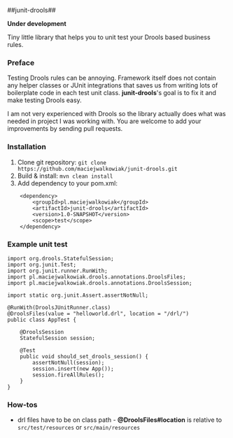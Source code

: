 ##junit-drools##

**Under development**

Tiny little library that helps you to unit test your Drools based business rules.


### Preface ###

Testing Drools rules can be annoying. Framework itself does not contain any helper classes or JUnit integrations that saves us from writing lots of boilerplate code in each test unit class. **junit-drools**'s goal is to fix it and make testing Drools easy.

I am not very experienced with Drools so the library actually does what was needed in project I was working with. You are welcome to add your improvements by sending pull requests.

### Installation ###

1. Clone git repository: `git clone https://github.com/maciejwalkowiak/junit-drools.git`
2. Build & install: `mvn clean install`
3. Add dependency to your pom.xml:
        
```
    <dependency>
        <groupId>pl.maciejwalkowiak</groupId>
        <artifactId>junit-drools</artifactId>
        <version>1.0-SNAPSHOT</version>
        <scope>test</scope>
    </dependency>
```
    
### Example unit test ###

	import org.drools.StatefulSession;
    import org.junit.Test;
    import org.junit.runner.RunWith;
    import pl.maciejwalkowiak.drools.annotations.DroolsFiles;
    import pl.maciejwalkowiak.drools.annotations.DroolsSession;

    import static org.junit.Assert.assertNotNull;
    
    @RunWith(DroolsJUnitRunner.class)
    @DroolsFiles(value = "helloworld.drl", location = "/drl/")
    public class AppTest {

        @DroolsSession
        StatefulSession session;

        @Test
        public void should_set_drools_session() {
            assertNotNull(session);
            session.insert(new App());
            session.fireAllRules();
        }
    }
    
### How-tos ###

- drl files have to be on class path - **@DroolsFiles#location** is relative to ```src/test/resources``` or ```src/main/resources```
